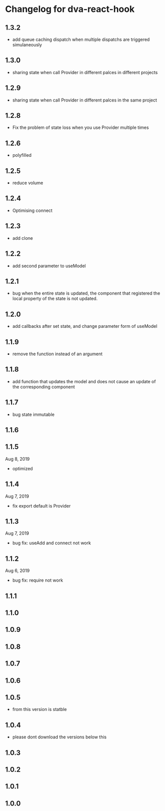 # Changelog for dva-react-hook
## 1.3.2

- add queue caching dispatch when multiple dispatchs are triggered simulaneously

## 1.3.0

- sharing state when call Provider in different palces in different projects
## 1.2.9

- sharing state when call Provider in different palces in the same project

## 1.2.8

- Fix the problem of state loss when you use Provider multiple times

## 1.2.6

- polyfilled

## 1.2.5

- reduce volume

## 1.2.4

- Optimising connect 

## 1.2.3

- add clone

## 1.2.2

- add second parameter to useModel

## 1.2.1

- bug  when the entire state is updated, the component that registered the local property of the state  is not updated. 

## 1.2.0

- add callbacks after set state, and change parameter form of useModel


## 1.1.9

- remove the function instead of an argument

## 1.1.8

- add function that updates the model and does not cause an update of the corresponding component

## 1.1.7
- bug state immutable
## 1.1.6
## 1.1.5

Aug 8, 2019

- optimized

## 1.1.4

Aug 7, 2019

- fix export default is Provider 


## 1.1.3

Aug 7, 2019

- bug fix: useAdd and connect not work

## 1.1.2

Aug 6, 2019

- bug fix: require not work

## 1.1.1

## 1.1.0

## 1.0.9

## 1.0.8

## 1.0.7

## 1.0.6

## 1.0.5

- from this version is statble

## 1.0.4

- please dont download the versions below this

## 1.0.3

## 1.0.2

## 1.0.1

## 1.0.0

